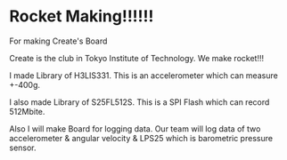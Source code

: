 # Rocket Making!!!!!!
For making Create's Board

Create is the club in Tokyo Institute of Technology.
We make rocket!!!

I made Library of H3LIS331.
This is an accelerometer which can measure +-400g.

I also made Library of S25FL512S.
This is a SPI Flash which can record 512Mbite.

Also I will make Board for logging data.
Our team will log data of two accelerometer & angular velocity & LPS25 which is barometric pressure sensor.
